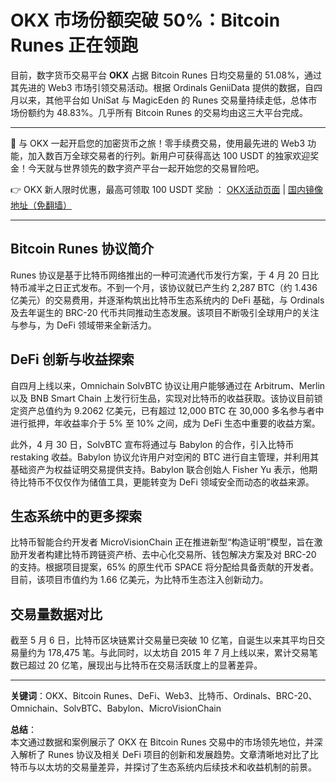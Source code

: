 # OKX 市场份额突破 50%：Bitcoin Runes 正在领跑

目前，数字货币交易平台 **OKX** 占据 Bitcoin Runes 日均交易量的 51.08%，通过其先进的 Web3 市场引领交易活动。根据 Ordinals GeniiData 提供的数据，自四月以来，其他平台如 UniSat 与 MagicEden 的 Runes 交易量持续走低，总体市场份额约为 48.83%。几乎所有 Bitcoin Runes 的交易均由这三大平台完成。

---

🚀 与 OKX 一起开启您的加密货币之旅！零手续费交易，使用最先进的 Web3 功能，加入数百万全球交易者的行列。新用户可获得高达 100 USDT 的独家欢迎奖金！今天就与世界领先的数字资产平台一起开始您的交易冒险吧。

👉 OKX 新人限时优惠，最高可领取 100 USDT 奖励 ： [OKX活动页面](https://bit.ly/OKXe) | [国内镜像地址（免翻墙）](https://bit.ly/okX)

---

## Bitcoin Runes 协议简介

Runes 协议是基于比特币网络推出的一种可流通代币发行方案，于 4 月 20 日比特币减半之日正式发布。不到一个月，该协议就已产生约 2,287 BTC（约 1.436 亿美元）的交易费用，并逐渐构筑出比特币生态系统内的 DeFi 基础，与 Ordinals 及去年诞生的 BRC-20 代币共同推动生态发展。该项目不断吸引全球用户的关注与参与，为 DeFi 领域带来全新活力。

## DeFi 创新与收益探索

自四月上线以来，Omnichain SolvBTC 协议让用户能够通过在 Arbitrum、Merlin 以及 BNB Smart Chain 上发行衍生品，实现对比特币的收益获取。该协议目前锁定资产总值约为 9.2062 亿美元，已有超过 12,000 BTC 在 30,000 多名参与者中进行抵押，年收益率介于 5% 至 10% 之间，成为 DeFi 生态中重要的收益方案。

此外，4 月 30 日，SolvBTC 宣布将通过与 Babylon 的合作，引入比特币 restaking 收益。Babylon 协议允许用户对空闲的 BTC 进行自主管理，并利用其基础资产为权益证明交易提供支持。Babylon 联合创始人 Fisher Yu 表示，他期待比特币不仅仅作为储值工具，更能转变为 DeFi 领域安全而动态的收益来源。

## 生态系统中的更多探索

比特币智能合约开发者 MicroVisionChain 正在推进新型“构造证明”模型，旨在激励开发者构建比特币跨链资产桥、去中心化交易所、钱包解决方案及对 BRC-20 的支持。根据项目提案，65% 的原生代币 SPACE 将分配给具备贡献的开发者。目前，该项目市值约为 1.66 亿美元，为比特币生态注入创新动力。

## 交易量数据对比

截至 5 月 6 日，比特币区块链累计交易量已突破 10 亿笔，自诞生以来其平均日交易量约为 178,475 笔。与此同时，以太坊自 2015 年 7 月上线以来，累计交易笔数已超过 20 亿笔，展现出与比特币在交易活跃度上的显著差异。

---

**关键词**：OKX、Bitcoin Runes、DeFi、Web3、比特币、Ordinals、BRC-20、Omnichain、SolvBTC、Babylon、MicroVisionChain

**总结**：  
本文通过数据和案例展示了 OKX 在 Bitcoin Runes 交易中的市场领先地位，并深入解析了 Runes 协议及相关 DeFi 项目的创新和发展趋势。文章清晰地对比了比特币与以太坊的交易量差异，并探讨了生态系统内后续技术和收益机制的前景。